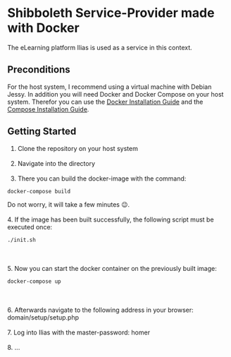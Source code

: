 # Shibboleth Service-Provider made with Docker

The eLearning platform Ilias is used as a service in this context.


## Preconditions
For the host system, I recommend using a virtual machine with Debian Jessy. In addition you will need Docker and Docker Compose on your host system. 
Therefor you can use the [Docker Installation Guide](https://docs.docker.com/engine/installation/linux/debian/) and the [Compose Installation Guide](https://docs.docker.com/compose/install/).


## Getting Started
1. Clone the repository on your host system
<br><br>
2. Navigate into the directory
<br><br>
3. There you can build the docker-image with the command: 
```bash
docker-compose build 
```
Do not worry, it will take a few minutes :wink:.
<br><br>
4. If the image has been built successfully, the following script must be executed once:
```bash
./init.sh                  
```
<br><br>
5. Now you can start the docker container on the previously built image: 
```bash
docker-compose up
```
<br><br>
6. Afterwards navigate to the following address in your browser: domain/setup/setup.php
<br><br>
7. Log into Ilias with the master-password: homer
<br><br>
8. ... 
